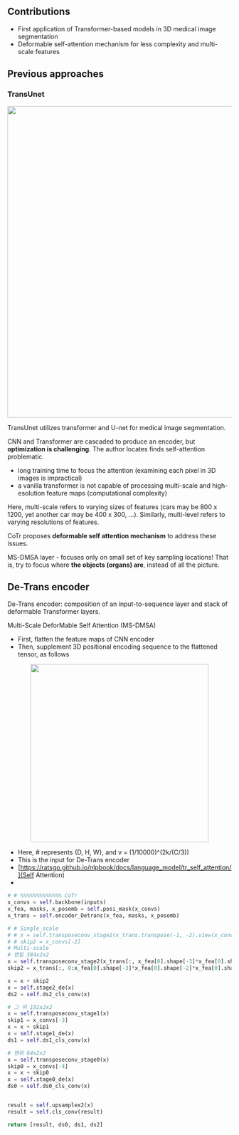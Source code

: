 ## Contributions

- First application of Transformer-based models in 3D medical image segmentation
- Deformable self-attention mechanism for less complexity and multi-scale features

## Previous approaches

### TransUnet

<p align="center">
<img src="https://github.com/hahajjjun/YBIGTA-Segmentation/blob/af401b440698f031653de920d5967dfbb9516bfb/Reviews/CoTr/Assets/transunet.png" width="700px">
</p>

TransUnet utilizes transformer and U-net for medical image segmentation.

CNN and Transformer are cascaded to produce an encoder, but **optimization is challenging**. The author locates finds self-attention problematic.

- long training time to focus the attention (examining each pixel in 3D images is impractical)
- a vanilla transformer is not capable of processing multi-scale and high-esolution feature maps (computational complexity)

Here, multi-scale refers to varying sizes of features (cars may be 800 x 1200, yet another car may be 400 x 300, ...). Similarly, multi-level refers to varying resolutions of features.

CoTr proposes **deformable self attention mechanism** to address these issues.

MS-DMSA layer - focuses only on small set of key sampling locations! That is, try to focus where **the objects (organs) are**, instead of all the picture.

## De-Trans encoder

De-Trans encoder: composition of an input-to-sequence layer and stack of deformable Transformer layers.

Multi-Scale DeforMable Self Attention (MS-DMSA)

- First, flatten the feature maps of CNN encoder
- Then, supplement 3D positional encoding sequence to the flattened tensor, as follows

<p align="center">
<img src="https://github.com/hahajjjun/YBIGTA-Segmentation/blob/af401b440698f031653de920d5967dfbb9516bfb/Reviews/CoTr/Assets/equation%202.png" width="400px">
</p>

  - Here, # represents {D, H, W}, and v = (1/10000)^(2k/(C/3))
  - This is the input for De-Trans encoder
  - [https://ratsgo.github.io/nlpbook/docs/language_model/tr_self_attention/](Self Attention)
- 


```python
# # %%%%%%%%%%%%% CoTr
x_convs = self.backbone(inputs)
x_fea, masks, x_posemb = self.posi_mask(x_convs)
x_trans = self.encoder_Detrans(x_fea, masks, x_posemb)

# # Single_scale
# # x = self.transposeconv_stage2(x_trans.transpose(-1, -2).view(x_convs[-1].shape))
# # skip2 = x_convs[-2]
# Multi-scale
# 맨밑 384x2x2
x = self.transposeconv_stage2(x_trans[:, x_fea[0].shape[-3]*x_fea[0].shape[-2]*x_fea[0].shape[-1]::].transpose(-1, -2).view(x_convs[-1].shape)) # x_trans length: 12*24*24+6*12*12=7776
skip2 = x_trans[:, 0:x_fea[0].shape[-3]*x_fea[0].shape[-2]*x_fea[0].shape[-1]].transpose(-1, -2).view(x_convs[-2].shape)

x = x + skip2
x = self.stage2_de(x)
ds2 = self.ds2_cls_conv(x)

# 그 위 192x2x2
x = self.transposeconv_stage1(x)
skip1 = x_convs[-3]
x = x + skip1
x = self.stage1_de(x)
ds1 = self.ds1_cls_conv(x)

# 맨위 64x2x2
x = self.transposeconv_stage0(x)
skip0 = x_convs[-4]
x = x + skip0
x = self.stage0_de(x)
ds0 = self.ds0_cls_conv(x)


result = self.upsamplex2(x)
result = self.cls_conv(result)

return [result, ds0, ds1, ds2]
```



